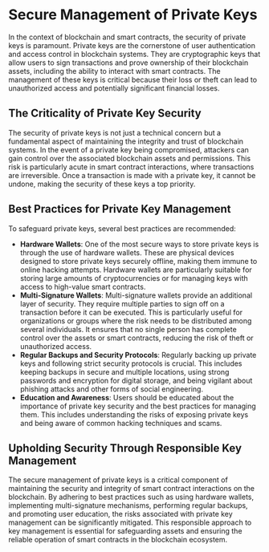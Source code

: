 # Secure Management of Private Keys

In the context of blockchain and smart contracts, the security of private keys is paramount. Private keys are the cornerstone of user authentication and access control in blockchain systems. They are cryptographic keys that allow users to sign transactions and prove ownership of their blockchain assets, including the ability to interact with smart contracts. The management of these keys is critical because their loss or theft can lead to unauthorized access and potentially significant financial losses.

## The Criticality of Private Key Security

The security of private keys is not just a technical concern but a fundamental aspect of maintaining the integrity and trust of blockchain systems. In the event of a private key being compromised, attackers can gain control over the associated blockchain assets and permissions. This risk is particularly acute in smart contract interactions, where transactions are irreversible. Once a transaction is made with a private key, it cannot be undone, making the security of these keys a top priority.

## Best Practices for Private Key Management

To safeguard private keys, several best practices are recommended:

* **Hardware Wallets**: One of the most secure ways to store private keys is through the use of hardware wallets. These are physical devices designed to store private keys securely offline, making them immune to online hacking attempts. Hardware wallets are particularly suitable for storing large amounts of cryptocurrencies or for managing keys with access to high-value smart contracts.
* **Multi-Signature Wallets**: Multi-signature wallets provide an additional layer of security. They require multiple parties to sign off on a transaction before it can be executed. This is particularly useful for organizations or groups where the risk needs to be distributed among several individuals. It ensures that no single person has complete control over the assets or smart contracts, reducing the risk of theft or unauthorized access.
* **Regular Backups and Security Protocols**: Regularly backing up private keys and following strict security protocols is crucial. This includes keeping backups in secure and multiple locations, using strong passwords and encryption for digital storage, and being vigilant about phishing attacks and other forms of social engineering.
* **Education and Awareness**: Users should be educated about the importance of private key security and the best practices for managing them. This includes understanding the risks of exposing private keys and being aware of common hacking techniques and scams.

## Upholding Security Through Responsible Key Management

The secure management of private keys is a critical component of maintaining the security and integrity of smart contract interactions on the blockchain. By adhering to best practices such as using hardware wallets, implementing multi-signature mechanisms, performing regular backups, and promoting user education, the risks associated with private key management can be significantly mitigated. This responsible approach to key management is essential for safeguarding assets and ensuring the reliable operation of smart contracts in the blockchain ecosystem.
